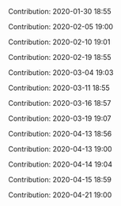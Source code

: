 Contribution: 2020-01-30 18:55

Contribution: 2020-02-05 19:00

Contribution: 2020-02-10 19:01

Contribution: 2020-02-19 18:55

Contribution: 2020-03-04 19:03

Contribution: 2020-03-11 18:55

Contribution: 2020-03-16 18:57

Contribution: 2020-03-19 19:07

Contribution: 2020-04-13 18:56

Contribution: 2020-04-13 19:00

Contribution: 2020-04-14 19:04

Contribution: 2020-04-15 18:59

Contribution: 2020-04-21 19:00

